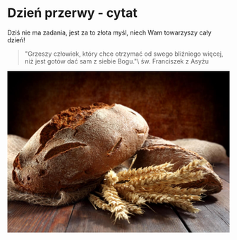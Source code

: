 # Dzień przerwy - cytat

Dziś nie ma zadania, jest za to złota myśl, niech Wam towarzyszy cały dzień!

> "Grzeszy człowiek, który chce otrzymać od swego bliźniego więcej, niż jest gotów dać sam z siebie Bogu."\\
> św. Franciszek z Asyżu

![Cytat](/img/2021-12-02.jpg)
